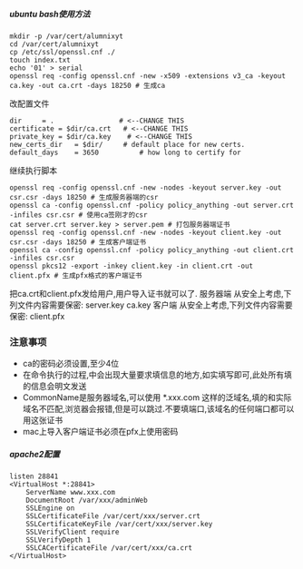 ##### ubuntu bash使用方法
```
mkdir -p /var/cert/alumnixyt
cd /var/cert/alumnixyt
cp /etc/ssl/openssl.cnf ./
touch index.txt
echo '01' > serial
openssl req -config openssl.cnf -new -x509 -extensions v3_ca -keyout ca.key -out ca.crt -days 18250 # 生成ca
```
改配置文件 
```
dir     = .                # <--CHANGE THIS
certificate = $dir/ca.crt   # <--CHANGE THIS
private_key = $dir/ca.key    # <--CHANGE THIS
new_certs_dir   = $dir/     # default place for new certs.
default_days    = 3650          # how long to certify for
```

继续执行脚本
```
openssl req -config openssl.cnf -new -nodes -keyout server.key -out csr.csr -days 18250 # 生成服务器端的csr
openssl ca -config openssl.cnf -policy policy_anything -out server.crt -infiles csr.csr # 使用ca签刚才的csr
cat server.crt server.key > server.pem # 打包服务器端证书
openssl req -config openssl.cnf -new -nodes -keyout client.key -out csr.csr -days 18250 # 生成客户端证书
openssl ca -config openssl.cnf -policy policy_anything -out client.crt -infiles csr.csr 
openssl pkcs12 -export -inkey client.key -in client.crt -out client.pfx # 生成pfx格式的客户端证书
```
把ca.crt和client.pfx发给用户,用户导入证书就可以了.
服务器端 从安全上考虑,下列文件内容需要保密: server.key ca.key
客户端 从安全上考虑,下列文件内容需要保密: client.pfx

### 注意事项
* ca的密码必须设置,至少4位
* 在命令执行的过程,中会出现大量要求填信息的地方,如实填写即可,此处所有填的信息会明文发送
* CommonName是服务器域名,可以使用 *.xxx.com 这样的泛域名,填的和实际域名不匹配,浏览器会报错,但是可以跳过.不要填端口,该域名的任何端口都可以用这张证书
* mac上导入客户端证书必须在pfx上使用密码

##### apache2配置
```
listen 28841
<VirtualHost *:28841>
    ServerName www.xxx.com
    DocumentRoot /var/xxx/adminWeb
    SSLEngine on
    SSLCertificateFile /var/cert/xxx/server.crt
    SSLCertificateKeyFile /var/cert/xxx/server.key
    SSLVerifyClient require
    SSLVerifyDepth 1
    SSLCACertificateFile /var/cert/xxx/ca.crt
</VirtualHost>
```
